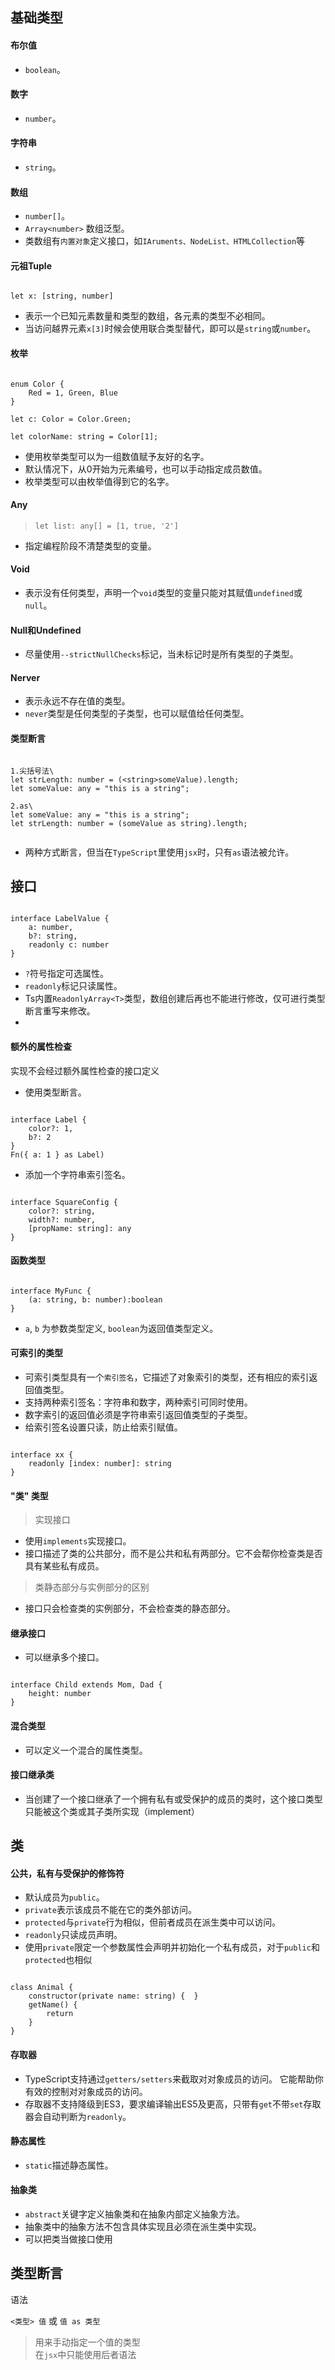 
## 基础类型

#### 布尔值

- `boolean`。

#### 数字

- `number`。

#### 字符串

- `string`。

#### 数组

- `number[]`。
- `Array<number>` 数组泛型。
- 类数组有`内置对象`定义接口，如`IAruments、NodeList、HTMLCollection`等

#### 元祖Tuple

```

let x: [string, number]
```

- 表示一个已知元素数量和类型的数组，各元素的类型不必相同。
- 当访问越界元素`x[3]`时候会使用联合类型替代，即可以是`string`或`number`。

#### 枚举

```

enum Color {
    Red = 1, Green, Blue 
}

let c: Color = Color.Green;

let colorName: string = Color[1];
```
- 使用枚举类型可以为一组数值赋予友好的名字。
- 默认情况下，从0开始为元素编号，也可以手动指定成员数值。
- 枚举类型可以由枚举值得到它的名字。

#### Any

> `let list: any[] = [1, true, '2']`

- 指定编程阶段不清楚类型的变量。

#### Void

- 表示没有任何类型，声明一个`void`类型的变量只能对其赋值`undefined`或`null`。

#### Null和Undefined

- 尽量使用`--strictNullChecks`标记，当未标记时是所有类型的子类型。

#### Nerver

- 表示永远不存在值的类型。
- `never`类型是任何类型的子类型，也可以赋值给任何类型。

#### 类型断言

``` 

1.尖括号法\
let strLength: number = (<string>someValue).length;
let someValue: any = "this is a string";

2.as\
let someValue: any = "this is a string";
let strLength: number = (someValue as string).length;
    
```

- 两种方式断言，但当在`TypeScript`里使用`jsx`时，只有`as`语法被允许。

## 接口

```

interface LabelValue {
    a: number,
    b?: string,
    readonly c: number 
}
```

- `?`符号指定可选属性。
- `readonly`标记只读属性。
- Ts内置`ReadonlyArray<T>`类型，数组创建后再也不能进行修改，仅可进行类型断言重写来修改。
- 

#### 额外的属性检查

实现不会经过额外属性检查的接口定义

- 使用类型断言。

```

interface Label {
    color?: 1,
    b?: 2
}
Fn({ a: 1 } as Label)
```

- 添加一个字符串索引签名。

```

interface SquareConfig {
    color?: string,
    width?: number,
    [propName: string]: any
}
```

#### 函数类型

```

interface MyFunc {
    (a: string, b: number):boolean
}
```

- `a`, `b` 为参数类型定义, `boolean`为返回值类型定义。

#### 可索引的类型

- 可索引类型具有一个`索引签名`，它描述了对象索引的类型，还有相应的索引返回值类型。
- 支持两种索引签名：字符串和数字，两种索引可同时使用。
- 数字索引的返回值必须是字符串索引返回值类型的子类型。
- 给索引签名设置只读，防止给索引赋值。

```

interface xx {
    readonly [index: number]: string
}
```

#### "类" 类型

> 实现接口

- 使用`implements`实现接口。
- 接口描述了类的公共部分，而不是公共和私有两部分。它不会帮你检查类是否具有某些私有成员。    

> 类静态部分与实例部分的区别

- 接口只会检查类的实例部分，不会检查类的静态部分。

#### 继承接口

- 可以继承多个接口。

```

interface Child extends Mom, Dad {
    height: number
}
```

#### 混合类型

- 可以定义一个混合的属性类型。

#### 接口继承类

- 当创建了一个接口继承了一个拥有私有或受保护的成员的类时，这个接口类型只能被这个类或其子类所实现（implement）

## 类

#### 公共，私有与受保护的修饰符

- 默认成员为`public`。
- `private`表示该成员不能在它的类外部访问。
- `protected`与`private`行为相似，但前者成员在派生类中可以访问。
- `readonly`只读成员声明。
- 使用`private`限定一个参数属性会声明并初始化一个私有成员，对于`public`和`protected`也相似
```

class Animal {
    constructor(private name: string) {  }
    getName() {
        return
    }
}
```

#### 存取器

- TypeScript支持通过`getters/setters`来截取对对象成员的访问。 它能帮助你有效的控制对对象成员的访问。
- 存取器不支持降级到ES3，要求编译输出ES5及更高，只带有`get`不带`set`存取器会自动判断为`readonly`。

#### 静态属性

- `static`描述静态属性。

#### 抽象类

- `abstract`关键字定义抽象类和在抽象内部定义抽象方法。
- 抽象类中的抽象方法不包含具体实现且必须在派生类中实现。
- 可以把类当做接口使用

## 类型断言

语法

`<类型> 值`  或  `值 as 类型`

> 用来手动指定一个值的类型  
> 在`jsx`中只能使用后者语法


